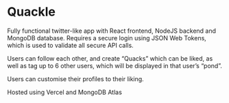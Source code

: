 # Quackle

Fully functional twitter-like app with React frontend, NodeJS backend and MongoDB database. Requires a secure login using JSON Web Tokens, which is used to validate all secure API calls.

Users can follow each other, and create “Quacks” which can be liked, as well as tag up to 6 other users, which will be displayed in that user’s “pond”.

Users can customise their profiles to their liking.

Hosted using Vercel and MongoDB Atlas
